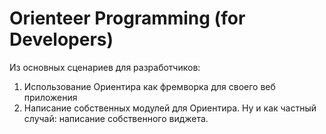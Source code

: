 # Orienteer Programming (for Developers)

Из основных сценариев для разработчиков:
1) Использование Ориентира как фремворка для своего веб приложения
2) Написание собственных модулей для Ориентира. Ну и как частный
случай: написание собственного виджета.
